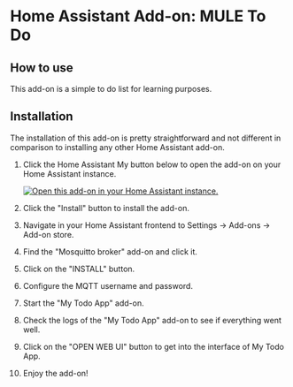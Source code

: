 # Home Assistant Add-on: MULE To Do

## How to use

This add-on is a simple to do list for learning purposes.

## Installation

The installation of this add-on is pretty straightforward and not different in
comparison to installing any other Home Assistant add-on.

1. Click the Home Assistant My button below to open the add-on on your Home
   Assistant instance.

   [![Open this add-on in your Home Assistant instance.][addon-badge]][addon]

1. Click the "Install" button to install the add-on.
1. Navigate in your Home Assistant frontend to Settings -> Add-ons -> Add-on store.
1. Find the "Mosquitto broker" add-on and click it.
1. Click on the "INSTALL" button.
1. Configure the MQTT username and password.
1. Start the "My Todo App" add-on.
1. Check the logs of the "My Todo App" add-on to see if everything went well.
1. Click on the "OPEN WEB UI" button to get into the interface of My Todo App.
1. Enjoy the add-on!

[addon-badge]: https://my.home-assistant.io/badges/supervisor_addon.svg
[addon]: https://my.home-assistant.io/redirect/supervisor_addon/?addon=1d040d01_my_todo_app&repository_url=https%3A%2F%2Fgithub.com%2Fmitchinator1%2FMULE-ToDo
